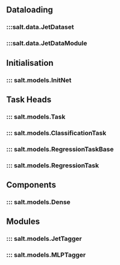 ## Dataloading
### :::salt.data.JetDataset
### :::salt.data.JetDataModule

## Initialisation
### ::: salt.models.InitNet

## Task Heads
### ::: salt.models.Task
### ::: salt.models.ClassificationTask
### ::: salt.models.RegressionTaskBase
### ::: salt.models.RegressionTask

## Components
### ::: salt.models.Dense

## Modules
### ::: salt.models.JetTagger
### ::: salt.models.MLPTagger